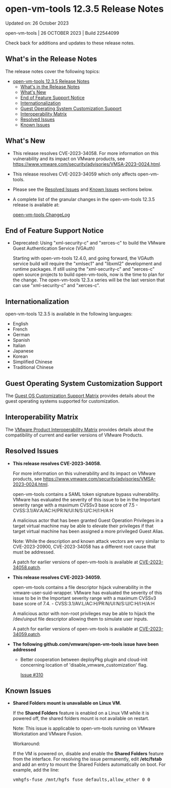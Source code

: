#                      open-vm-tools 12.3.5 Release Notes

Updated on: 26 October 2023

open-vm-tools | 26 OCTOBER 2023 | Build 22544099

Check back for additions and updates to these release notes.

## What's in the Release Notes

The release notes cover the following topics:

- [open-vm-tools 12.3.5 Release Notes](#open-vm-tools-1235-release-notes)
	- [What's in the Release Notes](#whats-in-the-release-notes)
	- [What's New](#whats-new)
	- [End of Feature Support Notice](#end-of-feature-support-notice)
	- [Internationalization](#internationalization)
	- [Guest Operating System Customization Support](#guest-operating-system-customization-support)
	- [Interoperability Matrix](#interoperability-matrix)
	- [ Resolved Issues](#-resolved-issues)
	- [Known Issues](#known-issues)

## <a id="whatsnew" name="whatsnew"></a>What's New

*   This release resolves CVE-2023-34058. For more information on this vulnerability and its impact on VMware products, see https://www.vmware.com/security/advisories/VMSA-2023-0024.html.

*   This release resolves CVE-2023-34059 which only affects open-vm-tools.

*   Please see the [Resolved Issues](#resolvedissues) and [Known Issues](#knownissues) sections below.

*   A complete list of the granular changes in the open-vm-tools 12.3.5 release is available at:

    [open-vm-tools ChangeLog](https://github.com/vmware/open-vm-tools/blob/stable-12.3.5/open-vm-tools/ChangeLog)

## <a id="endsupport" name="endsupport"></a>End of Feature Support Notice

*   Deprecated: Using "xml-security-c" and "xerces-c" to build the VMware Guest Authentication Service (VGAuth)

    Starting with open-vm-tools 12.4.0, and going forward, the VGAuth service build will require the "xmlsec1" and "libxml2" development and runtime packages.  If still using the "xml-security-c" and "xerces-c" open source projects to build open-vm-tools, now is the time to plan for the change.  The open-vm-tools 12.3.x series will be the last version that can use "xml-security-c" and "xerces-c".

## <a id="i18n" name="i18n"></a>Internationalization

open-vm-tools 12.3.5 is available in the following languages:

* English
* French
* German
* Spanish
* Italian
* Japanese
* Korean
* Simplified Chinese
* Traditional Chinese

## <a id="guestop" name="guestop"></a>Guest Operating System Customization Support

The [Guest OS Customization Support Matrix](http://partnerweb.vmware.com/programs/guestOS/guest-os-customization-matrix.pdf) provides details about the guest operating systems supported for customization.

## <a id="interop" name="interop"></a>Interoperability Matrix

The [VMware Product Interoperability Matrix](http://partnerweb.vmware.com/comp_guide2/sim/interop_matrix.php) provides details about the compatibility of current and earlier versions of VMware Products. 

## <a id="resolvedissues" name ="resolvedissues"></a> Resolved Issues

*   **This release resolves CVE-2023-34058.**

    For more information on this vulnerability and its impact on VMware products, see https://www.vmware.com/security/advisories/VMSA-2023-0024.html.

    open-vm-tools contains a SAML token signature bypass vulnerability. VMware has evaluated the severity of this issue to be in the Important severity range with a maximum CVSSv3 base score of 7.5 - CVSS:3.1/AV:A/AC:H/PR:N/UI:N/S:U/C:H/I:H/A:H

    A malicious actor that has been granted Guest Operation Privileges in a target virtual machine may be able to elevate their privileges if that target virtual machine has been assigned a more privileged Guest Alias.

    Note: While the description and known attack vectors are very similar to CVE-2023-20900, CVE-2023-34058 has a different root cause that must be addressed.

    A patch for earlier versions of open-vm-tools is available at [CVE-2023-34058.patch](https://github.com/vmware/open-vm-tools/blob/CVE-2023-34058.patch).

*   **This release resolves CVE-2023-34059.**

    open-vm-tools contains a file descriptor hijack vulnerability in the vmware-user-suid-wrapper. VMware has evaluated the severity of this issue to be in the Important severity range with a maximum CVSSv3 base score of 7.4. - CVSS:3.1/AV:L/AC:H/PR:N/UI:N/S:U/C:H/I:H/A:H

    A malicious actor with non-root privileges may be able to hijack the /dev/uinput file descriptor allowing them to simulate user inputs.

    A patch for earlier versions of open-vm-tools is available at [CVE-2023-34059.patch](https://github.com/vmware/open-vm-tools/blob/CVE-2023-34059.patch).

*   **The following github.com/vmware/open-vm-tools issue have been addressed**

    * Better cooperation between deployPkg plugin and cloud-init concerning location of 'disable_vmware_customization' flag.

      [Issue #310](https://github.com/vmware/open-vm-tools/issues/310)


## <a id="knownissues" name="knownissues"></a>Known Issues


*   **Shared Folders mount is unavailable on Linux VM.**

    If the **Shared Folders** feature is enabled on a Linux VM while it is powered off, the shared folders mount is not available on restart.

    Note: This issue is applicable to open-vm-tools running on VMware Workstation and VMware Fusion.

    Workaround:

    If the VM is powered on, disable and enable the **Shared Folders** feature from the interface. For resolving the issue permanently, edit **/etc/fstab** and add an entry to mount the Shared Folders automatically on boot.  For example, add the line:

    <tt>vmhgfs-fuse   /mnt/hgfs    fuse    defaults,allow_other    0    0</tt>